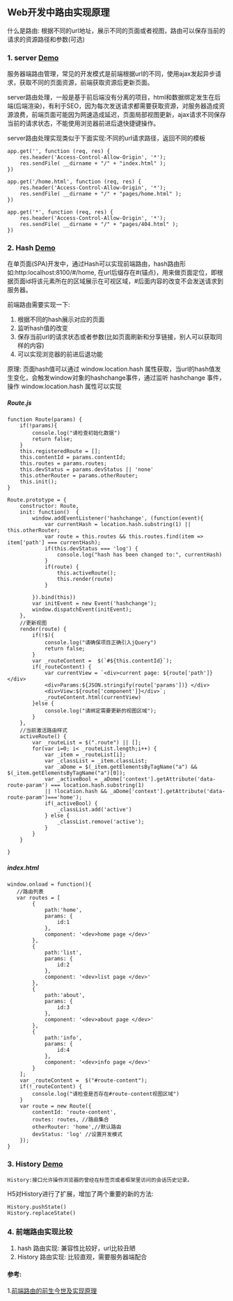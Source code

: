## Web开发中路由实现原理
什么是路由:
    根据不同的url地址，展示不同的页面或者视图，路由可以保存当前的请求的资源路径和参数(可选)

### 1. server [Demo](https://github.com/bojue/LearningList/tree/master/JavaScript/route_server)
服务器端路由管理，常见的开发模式是前端根据url的不同，使用ajax发起异步请求，获取不同的页面资源，前端获取资源后更新页面。

server路由处理，一般是基于前后端没有分离的项目，html和数据绑定发生在后端(后端渲染)，有利于SEO，因为每次发送请求都需要获取资源，对服务器造成资源浪费，前端页面可能因为网速造成延迟，页面局部视图更新，ajax请求不同保存当前的请求状态，不能使用浏览器前进后退快捷键操作。

server路由处理实现类似于下面实现:不同的url请求路径，返回不同的模板
   
    app.get('', function (req, res) {
        res.header('Access-Control-Allow-Origin', '*');
        res.sendFile( __dirname + "/" + "index.html" );
    })

    app.get('/home.html', function (req, res) {
        res.header('Access-Control-Allow-Origin', '*');
        res.sendFile( __dirname + "/" + "pages/home.html" );
    })

    app.get('*', function (req, res) {
        res.header('Access-Control-Allow-Origin', '*');
        res.sendFile( __dirname + "/" + "pages/404.html" );
    })

### 2. Hash [Demo](https://github.com/bojue/LearningList/tree/master/JavaScript/route_hash)

在单页面(SPA)开发中，通过Hash可以实现前端路由，hash路由形如:http:localhost:8100/#/home,
在url后缀存在#(锚点)，用来做页面定位，即根据页面id将该元素所在的区域展示在可视区域，#后面内容的改变不会发送请求到服务器。

前端路由需要实现一下:
1. 根据不同的hash展示对应的页面
2. 监听hash值的改变
3. 保存当前url的请求状态或者参数(比如页面刷新和分享链接，别人可以获取同样的内容)
4. 可以实现浏览器的前进后退功能

原理:
页面hash值可以通过 window.location.hash 属性获取，当url的hash值发生变化，会触发window对象的hashchange事件，通过监听 hashchange 事件，操作 window.location.hash 属性可以实现

##### Route.js

    function Route(params) {
        if(!params){
            console.log("请检查初始化数据")
            return false;
        }
        this.registeredRoute = [];
        this.contentId = params.contentId;
        this.routes = params.routes;
        this.devStatus = params.devStatus || 'none'
        this.otherRouter = params.otherRouter;
        this.init();
    } 
    
    Route.prototype = {
        constructor: Route,
        init: function()  {
            window.addEventListener('hashchange', (function(event){ 
                var currentHash = location.hash.substring(1) || this.otherRouter;
                var route = this.routes && this.routes.find(item => item['path'] === currentHash);
                if(this.devStatus === 'log') {
                    console.log("hash has been changed to:", currentHash)
                }
                if(route) {
                    this.activeRoute();
                    this.render(route)
                }

            }).bind(this))
            var initEvent = new Event('hashchange');
            window.dispatchEvent(initEvent);
        },
        //更新视图
        render(route) {
            if(!$){
                console.log("请确保项目正确引入jQuery")
                return false;
            }
            var _routeContent =  $(`#${this.contentId}`);
            if(_routeContent) {
                var currentView = `<div>current page: ${route['path']}</div> 
                <div>Params:${JSON.stringify(route['params'])} </div>
                <div>View:${route['component']}</div>`;
                _routeContent.html(currentView)
            }else {
                console.log("请绑定需要更新的视图区域");  
            }
        },
        //当前激活路由样式
        activeRoute() {
            var _routeList = $(".route") || [];
            for(var i=0; i< _routeList.length;i++) {
                var _item = _routeList[i];
                var _classList = _item.classList;
                var _aDome = $(_item.getElementsByTagName("a") && $(_item.getElementsByTagName("a")[0]);
                var _activeBool = _aDome['context'].getAttribute('data-route-param') === location.hash.substring(1)
                || !location.hash && _aDome['context'].getAttribute('data-route-param')==='home');
                if(_activeBool) {
                    _classList.add('active')
                } else {
                    _classList.remove('active');
                }
            }
        }

    }

##### index.html

    window.onload = function(){
       //路由列表
       var routes = [
            {
                path:'home',
                params: {
                    id:1
                },
                component: '<dev>home page </dev>'
            },
            {
                path:'list',
                params: {
                    id:2
                },
                component: '<dev>list page </dev>'
            },
            {
                path:'about',
                params: {
                    id:3
                },
                component: '<dev>about page </dev>'
            },
            {
                path:'info',
                params: {
                    id:4
                },
                component: '<dev>info page </dev>'
            }
        ];
        var _routeContent =  $("#route-content");
        if(!_routeContent) {
            console.log("请检查是否存在#route-content视图区域")
        }
        var route = new Route({
            contentId: 'route-content',
            routes: routes, //路由集合
            otherRouter: 'home',//默认路由
            devStatus: 'log' //设置开发模式
        });
    }

### 3. History [Demo](https://github.com/bojue/LearningList/tree/master/JavaScript/route_history)     

    History:接口允许操作浏览器的曾经在标签页或者框架里访问的会话历史记录。

H5对History进行了扩展，增加了两个重要的新的方法:

    History.pushState()
    History.replaceState()

### 4. 前端路由实现比较

1. hash 路由实现: 兼容性比较好，url比较丑陋
2. History 路由实现: 比较直观，需要服务器端配合

#### 参考:
1.[前端路由的前生今世及实现原理](https://segmentfault.com/a/1190000011967786)
